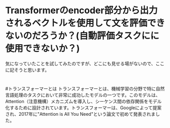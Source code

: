
# Transformerのencoder部分から出力されるベクトルを使用して文を評価できないのだろうか？(自動評価タスクにに使用できないか？)


  気になっていたことを試してみたのですが、どこにも見せる場がないので、ここに記そうと思います。
#


#トランスフォーマーとは
トランスフォーマーとは、機械学習の分野で特に自然言語処理のタスクにおいて非常に成功したモデルの一つです。このモデルは、Attention（注意機構）メカニズムを導入し、シーケンス間の依存関係をモデル化するために設計されています。トランスフォーマーは、Googleによって提案され、2017年に"Attention is All You Need"という論文で初めて発表されました。
  
